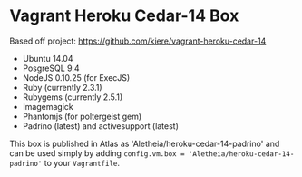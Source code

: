 # Vagrant Heroku Cedar-14 Box

Based off project: https://github.com/kiere/vagrant-heroku-cedar-14

* Ubuntu 14.04
* PosgreSQL 9.4
* NodeJS 0.10.25 (for ExecJS)
* Ruby (currently 2.3.1)
* Rubygems (currently 2.5.1)
* Imagemagick
* Phantomjs (for poltergeist gem)
* Padrino (latest) and activesupport (latest)

This box is published in Atlas as 'Aletheia/heroku-cedar-14-padrino' and can be used simply by adding `config.vm.box = 'Aletheia/heroku-cedar-14-padrino'` to your `Vagrantfile`.
